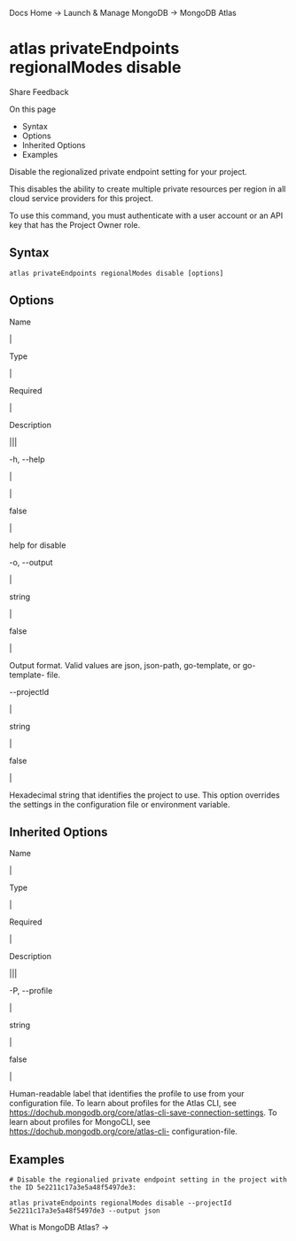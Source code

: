 Docs Home → Launch & Manage MongoDB → MongoDB Atlas

# atlas privateEndpoints regionalModes disable

Share Feedback

On this page

  * Syntax
  * Options
  * Inherited Options
  * Examples

Disable the regionalized private endpoint setting for your project.

This disables the ability to create multiple private resources per region in
all cloud service providers for this project.

To use this command, you must authenticate with a user account or an API key
that has the Project Owner role.

## Syntax

    
    
    atlas privateEndpoints regionalModes disable [options]  
      
  
## Options

Name

|

Type

|

Required

|

Description  
  
|||  
  
-h, --help

|

|

false

|

help for disable  
  
-o, --output

|

string

|

false

|

Output format. Valid values are json, json-path, go-template, or go-template-
file.  
  
\--projectId

|

string

|

false

|

Hexadecimal string that identifies the project to use. This option overrides
the settings in the configuration file or environment variable.  
  
## Inherited Options

Name

|

Type

|

Required

|

Description  
  
|||  
  
-P, --profile

|

string

|

false

|

Human-readable label that identifies the profile to use from your
configuration file. To learn about profiles for the Atlas CLI, see
https://dochub.mongodb.org/core/atlas-cli-save-connection-settings. To learn
about profiles for MongoCLI, see https://dochub.mongodb.org/core/atlas-cli-
configuration-file.  
  
## Examples

    
    
    # Disable the regionalied private endpoint setting in the project with the ID 5e2211c17a3e5a48f5497de3:  
      
    atlas privateEndpoints regionalModes disable --projectId 5e2211c17a3e5a48f5497de3 --output json  
  
What is MongoDB Atlas? →

